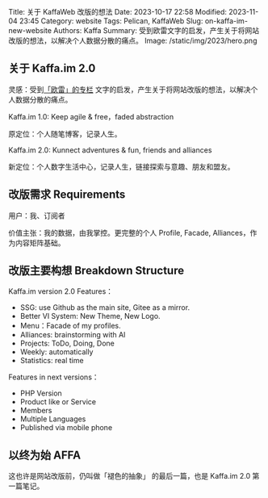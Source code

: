 Title: 关于 KaffaWeb 改版的想法
Date: 2023-10-17 22:58
Modified: 2023-11-04 23:45
Category: website
Tags: Pelican, KaffaWeb
Slug: on-kaffa-im-new-website
Authors: Kaffa
Summary: 受到欧雷文字的启发，产生关于将网站改版的想法，以解决个人数据分散的痛点。
Image: /static/img/2023/hero.png

## 关于 Kaffa.im 2.0

灵感：受到[「欧雷」的专栏](https://xiaobot.net/p/2bfree?refer=20ca5446-77f3-4250-b173-511673f42818)
文字的启发，产生关于将网站改版的想法，以解决个人数据分散的痛点。

Kaffa.im 1.0: Keep agile & free，faded abstraction

原定位：个人随笔博客，记录人生。

Kaffa.im 2.0: Kunnect adventures & fun, friends and alliances

新定位：个人数字生活中心，记录人生，链接探索与意趣、朋友和盟友。

## 改版需求 Requirements

用户：我、订阅者

价值主张：我的数据，由我掌控。更完整的个人 Profile, Facade, Alliances，作为内容矩阵基础。


## 改版主要构想 Breakdown Structure

Kaffa.im version 2.0 Features：

- SSG: use Github as the main site, Gitee as a mirror.
- Better VI System: New Theme, New Logo.
- Menu：Facade of my profiles.
- Alliances: brainstorming with AI
- Projects: ToDo, Doing, Done
- Weekly: automatically 
- Statistics: real time


Features in next versions：

- PHP Version
- Product like or Service
- Members
- Multiple Languages
- Published via mobile phone

## 以终为始 AFFA

这也许是网站改版前，仍叫做「褪色的抽象」 的最后一篇，也是 Kaffa.im 2.0 第一篇笔记。


